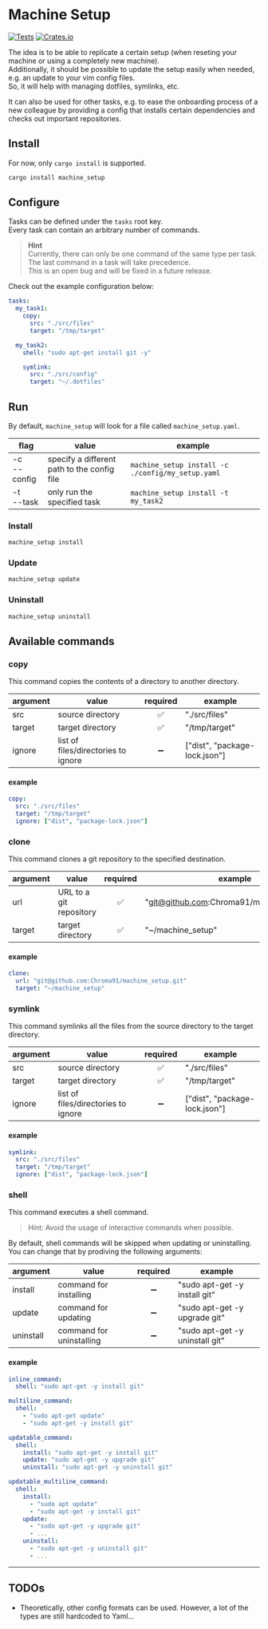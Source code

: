# Machine Setup

[![Tests](https://github.com/Chroma91/machine-setup/actions/workflows/run_tests.yml/badge.svg?branch=main)](https://github.com/Chroma91/machine-setup/actions/workflows/run_tests.yml) [![Crates.io](https://img.shields.io/crates/v/machine_setup)](https://crates.io/crates/machine_setup)

The idea is to be able to replicate a certain setup (when reseting your machine or using a completely new machine).  
Additionally, it should be possible to update the setup easily when needed, e.g. an update to your vim config files.  
So, it will help with managing dotfiles, symlinks, etc.

It can also be used for other tasks, e.g. to ease the onboarding process of a new colleague by providing a config that installs certain dependencies and checks out important repositories.

## Install

For now, only `cargo install` is supported.

```bash
cargo install machine_setup
```

## Configure

Tasks can be defined under the `tasks` root key.  
Every task can contain an arbitrary number of commands.

> **Hint**  
> Currently, there can only be one command of the same type per task.  
> The last command in a task will take precedence.  
> This is an open bug and will be fixed in a future release.

Check out the example configuration below:

```yaml
tasks:
  my_task1:
    copy:
      src: "./src/files"
      target: "/tmp/target"

  my_task2:
    shell: "sudo apt-get install git -y"

    symlink:
      src: "./src/config"
      target: "~/.dotfiles"
```

## Run

By default, `machine_setup` will look for a file called `machine_setup.yaml`.

| flag            | value                                       | example                                           |
| --------------- | ------------------------------------------- | ------------------------------------------------- |
| -c<br> --config | specify a different path to the config file | `machine_setup install -c ./config/my_setup.yaml` |
| -t<br> --task   | only run the specified task                 | `machine_setup install -t my_task2`               |

### Install

```bash
machine_setup install
```

### Update

```bash
machine_setup update
```

### Uninstall

```bash
machine_setup uninstall
```

## Available commands

### copy

This command copies the contents of a directory to another directory.

| argument | value                               | required | example                       |
| -------- | ----------------------------------- | :------: | ----------------------------- |
| src      | source directory                    |    ✅    | "./src/files"                 |
| target   | target directory                    |    ✅    | "/tmp/target"                 |
| ignore   | list of files/directories to ignore |    ➖    | ["dist", "package-lock.json"] |

#### example

```yaml
copy:
  src: "./src/files"
  target: "/tmp/target"
  ignore: ["dist", "package-lock.json"]
```

### clone

This command clones a git repository to the specified destination.

| argument | value                   | required | example                                     |
| -------- | ----------------------- | :------: | ------------------------------------------- |
| url      | URL to a git repository |    ✅    | "git@github.com:Chroma91/machine_setup.git" |
| target   | target directory        |    ✅    | "~/machine_setup"                           |

#### example

```yaml
clone:
  url: "git@github.com:Chroma91/machine_setup.git"
  target: "~/machine_setup"
```

### symlink

This command symlinks all the files from the source directory to the target directory.

| argument | value                               | required | example                       |
| -------- | ----------------------------------- | :------: | ----------------------------- |
| src      | source directory                    |    ✅    | "./src/files"                 |
| target   | target directory                    |    ✅    | "/tmp/target"                 |
| ignore   | list of files/directories to ignore |    ➖    | ["dist", "package-lock.json"] |

#### example

```yaml
symlink:
  src: "./src/files"
  target: "/tmp/target"
  ignore: ["dist", "package-lock.json"]
```

### shell

This command executes a shell command.

> Hint: Avoid the usage of interactive commands when possible.

By default, shell commands will be skipped when updating or uninstalling.  
You can change that by prodiving the following arguments:

| argument  | value                    | required | example                         |
| --------- | ------------------------ | :------: | ------------------------------- |
| install   | command for installing   |    ➖    | "sudo apt-get -y install git"   |
| update    | command for updating     |    ➖    | "sudo apt-get -y upgrade git"   |
| uninstall | command for uninstalling |    ➖    | "sudo apt-get -y uninstall git" |

#### example

```yaml
inline_command:
  shell: "sudo apt-get -y install git"

multiline_command:
  shell:
    - "sudo apt-get update"
    - "sudo apt-get -y install git"

updatable_command:
  shell:
    install: "sudo apt-get -y install git"
    update: "sudo apt-get -y upgrade git"
    uninstall: "sudo apt-get -y uninstall git"

updatable_multiline_command:
  shell:
    install:
      - "sudo apt update"
      - "sudo apt-get -y install git"
    update:
      - "sudo apt-get -y upgrade git"
      - ...
    uninstall:
      - "sudo apt-get -y uninstall git"
      - ...
```

---

## TODOs

- Theoretically, other config formats can be used. However, a lot of the types are still hardcoded to Yaml...
